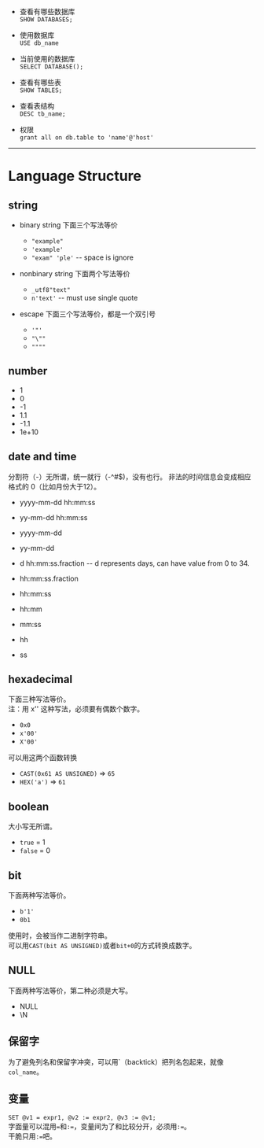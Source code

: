 + 查看有哪些数据库  
    `SHOW DATABASES;`

+ 使用数据库  
    `USE db_name`

+ 当前使用的数据库  
    `SELECT DATABASE();`

+ 查看有哪些表  
    `SHOW TABLES;`

+ 查看表结构  
    `DESC tb_name;`

+ 权限  
    `grant all on db.table to 'name'@'host'`


-------------------------------------------------------------------------------

# Language Structure

## string
+ binary string
    下面三个写法等价
    - `"example"`
    - `'example'`
    - `"exam" 'ple'` -- space is ignore

+ nonbinary string
    下面两个写法等价
    - `_utf8"text"`
    - `n'text'` -- must use single quote

+ escape
    下面三个写法等价，都是一个双引号
    - `'"'`
    - `"\""`
    - `""""`


## number
+ 1
+ 0
+ \-1
+ 1.1
+ \-1.1
+ 1e+10


## date and time
分割符（-）无所谓，统一就行（-^#$)，没有也行。
非法的时间信息会变成相应格式的 0（比如月份大于12）。

+ yyyy-mm-dd hh:mm:ss
+ yy-mm-dd hh:mm:ss

+ yyyy-mm-dd
+ yy-mm-dd

+ d hh:mm:ss.fraction -- d represents days, can have value from 0 to 34.
+ hh:mm:ss.fraction
+ hh:mm:ss
+ hh:mm
+ mm:ss
+ hh
+ ss


## hexadecimal
下面三种写法等价。  
注：用 x'' 这种写法，必须要有偶数个数字。

+ `0x0`
+ `x'00'`
+ `X'00'`

可以用这两个函数转换

+ `CAST(0x61 AS UNSIGNED)` => `65`
+ `HEX('a')` => `61`


## boolean
大小写无所谓。

+ `true` = 1
+ `false` = 0


## bit
下面两种写法等价。

+ `b'1'`
+ `0b1`

使用时，会被当作二进制字符串。  
可以用`CAST(bit AS UNSIGNED)`或者`bit+0`的方式转换成数字。


## NULL
下面两种写法等价，第二种必须是大写。

+ NULL
+ \N


## 保留字
为了避免列名和保留字冲突，可以用\`（backtick）把列名包起来，就像`col_name`。


## 变量
`SET @v1 = expr1, @v2 := expr2, @v3 := @v1;`  
字面量可以混用`=`和`:=`，变量间为了和比较分开，必须用`:=`。  
干脆只用`:=`吧。





